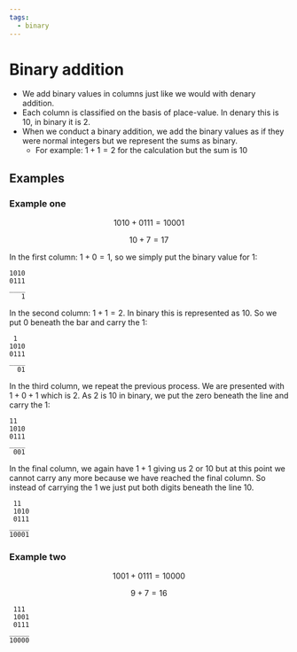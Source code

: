 ```yaml
---
tags:
  - binary
---
```


# Binary addition

- We add binary values in columns just like we would with denary addition.
- Each column is classified on the basis of place-value. In denary this is 10,
  in binary it is 2.
- When we conduct a binary addition, we add the binary values as if they were
  normal integers but we represent the sums as binary.
  - For example: $1 + 1 = 2$ for the calculation but the sum is $10$

## Examples

### Example one

$$
1010 + 0111 = 10001
$$

$$
10 + 7 = 17
$$

In the first column: $1 + 0 = 1$, so we simply put the binary value for $1$:

```
1010
0111
____
   1
```

In the second column: $1 + 1 = 2$. In binary this is represented as $10$. So we
put $0$ beneath the bar and carry the $1$:

```
 1
1010
0111
____
  01
```

In the third column, we repeat the previous process. We are presented with
$1 + 0 + 1$ which is $2$. As $2$ is $10$ in binary, we put the zero beneath the
line and carry the $1$:

```
11
1010
0111
____
 001
```

In the final column, we again have $1+1$ giving us $2$ or $10$ but at this point
we cannot carry any more because we have reached the final column. So instead of
carrying the $1$ we just put both digits beneath the line $10$.

```
 11
 1010
 0111
_____
10001
```

### Example two

$$
1001 + 0111 = 10000
$$

$$
9 + 7 = 16
$$

```
 111
 1001
 0111
_____
10000
```
